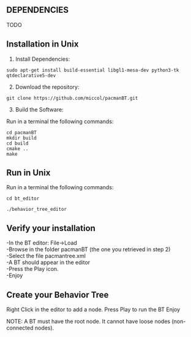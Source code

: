 DEPENDENCIES
------------


TODO


Installation in Unix
------------
1) Install Dependencies:

`sudo apt-get install build-essential libgl1-mesa-dev python3-tk qtdeclarative5-dev`

2) Download the repository:

`git clone https://github.com/miccol/pacmanBT.git`

3) Build the Software:

Run in a terminal the following commands:

`cd pacmanBT` <br/>
`mkdir build` <br/>
`cd build` <br/>
`cmake ..` <br/>
`make`

Run in Unix
------------

Run in a terminal the following commands:

`cd bt_editor`

`./behavior_tree_editor`







Verify your installation
------------
-In the BT editor: File->Load  <br/>
-Browse in the folder pacmanBT (the one you retrieved in step 2)  <br/>
-Select the file pacmantree.xml  <br/>
-A BT should appear in the editor <br/>
-Press the Play icon. <br/>
-Enjoy


Create your Behavior Tree
------------

Right Click in the editor to add a node. 
Press Play to run the BT
Enjoy

NOTE: A BT must have the root node. It cannot have loose nodes (non-connected nodes).










